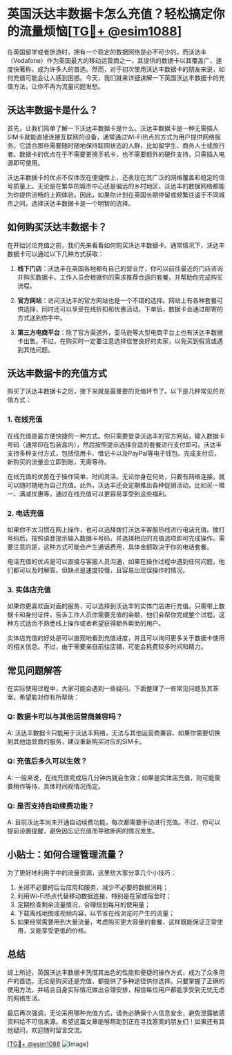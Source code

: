 # 英国沃达丰数据卡怎么充值？轻松搞定你的流量烦恼[[TG💪+ @esim1088](https://t.me/s/esim1088)]

在英国留学或者旅游时，拥有一个稳定的数据网络是必不可少的。而沃达丰（Vodafone）作为英国最大的移动运营商之一，其提供的数据卡以其覆盖广、速度快著称，成为许多人的首选。然而，对于初次使用沃达丰数据卡的朋友来说，如何充值可能会让人感到困惑。今天，我们就来详细讲解一下英国沃达丰数据卡的充值方法，让你不再为流量问题发愁。

## 沃达丰数据卡是什么？

首先，让我们简单了解一下沃达丰数据卡是什么。沃达丰数据卡是一种无需插入SIM卡就能直接连接互联网的设备，通常通过Wi-Fi热点的方式为用户提供网络服务。它适合那些需要随时随地保持联网状态的人群，比如留学生、商务人士或旅行者。数据卡的优点在于不需要更换手机卡，也不需要额外的硬件支持，只需插入电源即可使用。

沃达丰数据卡的优点不仅体现在便捷性上，还表现在其广泛的网络覆盖和稳定的信号质量上。无论是在繁华的城市中心还是偏远的乡村地区，沃达丰的数据网络都能为你提供流畅的上网体验。因此，如果你计划在英国长期停留或频繁往返于不同城市之间，选择沃达丰数据卡是一个明智的选择。

## 如何购买沃达丰数据卡？

在开始讨论充值之前，我们先来看看如何购买沃达丰数据卡。通常情况下，沃达丰数据卡可以通过以下几种方式获取：

1. **线下门店**：沃达丰在英国各地都有自己的营业厅，你可以前往最近的门店咨询并购买数据卡。工作人员会根据你的需求推荐合适的套餐，并帮助你完成购买流程。

2. **官方网站**：访问沃达丰的官方网站也是一个不错的选择。网站上有各种套餐可供选择，同时还可以享受在线折扣和优惠活动。下单后，数据卡会通过邮寄的方式送到你手中。

3. **第三方电商平台**：除了官方渠道外，亚马逊等大型电商平台上也有沃达丰数据卡出售。不过，在购买时一定要注意选择信誉良好的卖家，以免买到假货或遇到其他问题。

## 沃达丰数据卡的充值方式

购买了沃达丰数据卡之后，接下来就是最重要的充值环节了。以下是几种常见的充值方式：

### 1. 在线充值

在线充值是最方便快捷的一种方式。你只需要登录沃达丰的官方网站，输入数据卡号码（通常印在包装盒内），然后按照提示选择合适的套餐进行支付即可。沃达丰支持多种支付方式，包括信用卡、借记卡以及PayPal等电子钱包。完成支付后，新购买的流量会立即到账，无需等待。

在线充值的优势在于操作简单、时间灵活。无论你身在何处，只要有网络连接，就可以随时随地为自己充值。此外，沃达丰还会定期推出各种促销活动，比如买一赠一、满减优惠等，通过在线充值可以更容易享受到这些福利。

### 2. 电话充值

如果你不太习惯在网上操作，也可以选择拨打沃达丰客服热线进行电话充值。拨打号码后，按照语音提示输入数据卡号码，并选择相应的充值选项即可完成操作。需要注意的是，这种方式可能会产生通话费用，具体金额取决于你的电话套餐。

电话充值的优点是可以直接与客服人员沟通，如果在操作过程中遇到任何问题，他们都可以及时解答。但缺点是速度较慢，且容易出现误操作的情况。

### 3. 实体店充值

如果你更喜欢面对面的服务，可以选择到沃达丰的实体门店进行充值。只需带上数据卡和身份证件，告诉工作人员你需要充值的金额，他们会帮你完成整个过程。这种方式适合不熟悉线上操作或者希望获得额外帮助的用户。

实体店充值的好处是可以直观地看到充值进度，并且可以询问更多关于数据卡使用的相关信息。不过，由于需要亲自前往店铺，可能会耗费较多时间和精力。

## 常见问题解答

在实际使用过程中，大家可能会遇到一些疑问。下面整理了一些常见问题及其答案，希望能对你有所帮助：

### Q: 数据卡可以与其他运营商兼容吗？
A: 沃达丰数据卡只能用于沃达丰网络，无法与其他运营商兼容。如果你需要切换到其他运营商的服务，建议重新购买对应的SIM卡。

### Q: 充值后多久可以生效？
A: 一般来说，在线充值完成后几分钟内就会生效；如果是实体店充值，则可能需要稍作等待，具体时间视情况而定。

### Q: 是否支持自动续费功能？
A: 目前沃达丰尚未开通自动续费功能，每次都需要手动进行充值。不过，你可以提前设置提醒，避免因忘记充值而导致断网的情况发生。

## 小贴士：如何合理管理流量？

为了更好地利用手中的流量资源，这里给大家分享几个小技巧：

1. 关闭不必要的后台应用和服务，减少不必要的数据消耗；
2. 利用Wi-Fi热点代替移动数据连接，特别是在家或宿舍时；
3. 定期检查剩余流量情况，合理规划每月的使用量；
4. 下载离线地图或视频内容，以节省在线浏览时产生的流量；
5. 如果经常需要用到大量流量，考虑购买更大容量的套餐，这样既能保证正常使用，又能享受更低的价格。

## 总结

综上所述，英国沃达丰数据卡凭借其出色的性能和便捷的操作方式，成为了众多用户的首选。无论是购买还是充值，都提供了多种途径供你选择。只要掌握了正确的使用方法，并结合自身实际情况做出合理安排，相信每位用户都能享受到无忧无虑的网络生活。

最后再次强调，无论采用哪种充值方式，请务必确保个人信息安全，避免泄露敏感资料给不可信来源。希望这篇文章能够帮助到正在寻找答案的朋友们！如果还有其他疑问，欢迎随时留言交流。

[[TG💪+ @esim1088](https://t.me/s/esim1088) ![Image](https://i.postimg.cc/4NQfJmqS/Snipaste-2025-05-13-00-14-12.png)]